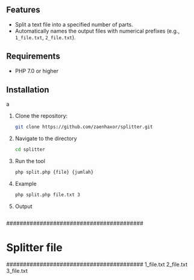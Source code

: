 ## Features

- Split a text file into a specified number of parts.
- Automatically names the output files with numerical prefixes (e.g., `1_file.txt`, `2_file.txt`).

## Requirements

- PHP 7.0 or higher

## Installation
a
1. Clone the repository:
   ```bash
   git clone https://github.com/zaenhaxor/splitter.git
2. Navigate to the directory
   ```bash
   cd splitter
3. Run the tool
   ```bash
   php split.php {file} {jumlah}
4. Example
   ```bash
   php split.php file.txt 3
5. Output
   ```bash
 #########################################
#           Splitter file               #
#########################################
1_file.txt
2_file.txt
3_file.txt
